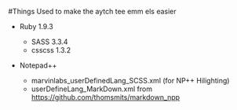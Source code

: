 #Things Used
to make the aytch tee emm els easier

* Ruby 1.9.3
  * SASS 3.3.4
  * csscss 1.3.2

* Notepad++
    * marvinlabs_userDefinedLang_SCSS.xml (for NP++ Hilighting)
    * userDefineLang_MarkDown.xml from https://github.com/thomsmits/markdown_npp